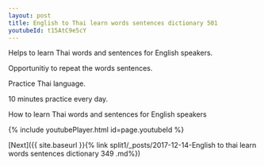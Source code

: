 ```yaml
---
layout: post
title: English to Thai learn words sentences dictionary 501 
youtubeId: t15AtC9e5cY
---
```

 
 
Helps to learn Thai words and sentences for English speakers.

Opportunitiy to repeat the words sentences. 

Practice Thai language. 
 
10 minutes practice every day. 
 
How to learn Thai words and sentences for English speakers 
 
{% include youtubePlayer.html id=page.youtubeId %}
 
 
[Next]({{ site.baseurl }}{% link  split1/_posts/2017-12-14-English to thai learn words sentences dictionary 349 .md%})
 
